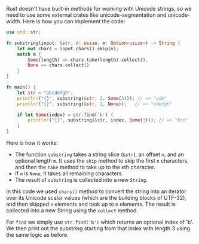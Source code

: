 Rust doesn't have built-in methods for working with Unicode strings, so we need to use some external crates like unicode-segmentation and unicode-width. Here is how you can implement the code:

```rust
use std::str;

fn substring(input: &str, n: usize, m: Option<usize>) -> String {
    let mut chars = input.chars().skip(n);
    match m {
        Some(length) => chars.take(length).collect(),
        None => chars.collect()
    }
}

fn main() {
    let str = "abcdefgh";
    println!("{}", substring(&str, 2, Some(3))); // => "cde"
    println!("{}", substring(&str, 2, None));   // => "cdefgh"

    if let Some(index) = str.find('b') {
        println!("{}", substring(&str, index, Some(3))); // => "bcd"
    }
}
```

Here is how it works:

- The function `substring` takes a string slice (`&str`), an offset `n`, and an optional length `m`. It uses the `skip` method to skip the first `n` characters, and then the `take` method to take up to the `m`th character.
- If `m` is `None`, it takes all remaining characters.
- The result of `substring` is collected into a new `String`.

In this code we used `chars()` method to convert the string into an iterator over its Unicode scalar values (which are the building blocks of UTF-32), and then skipped `n` elements and took up to `m` elements. The result is collected into a new String using the `collect` method.

For `find` we simply use `str.find('b')` which returns an optional index of 'b'. We then print out the substring starting from that index with length 3 using the same logic as before.
